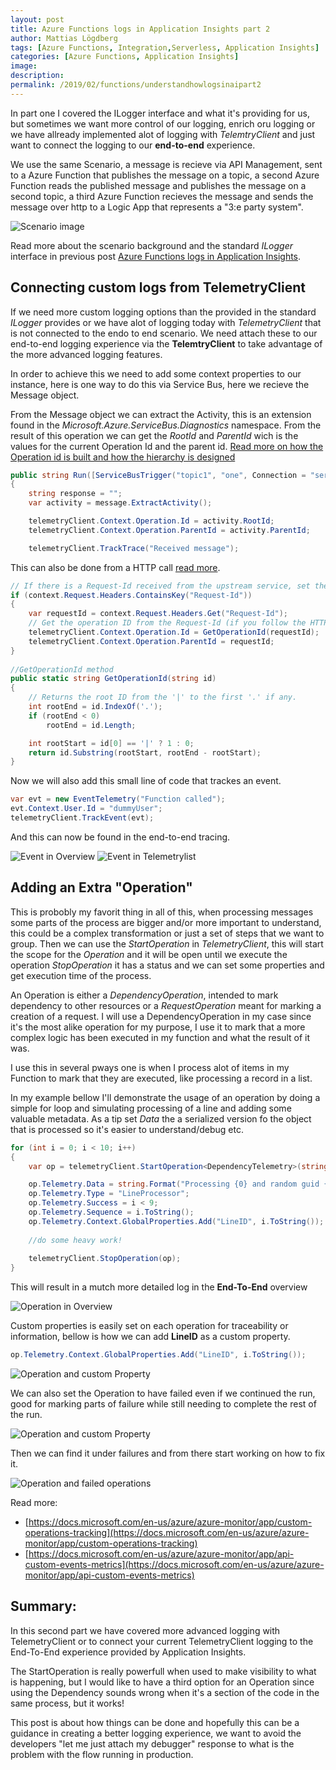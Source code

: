 ```yaml
---
layout: post
title: Azure Functions logs in Application Insights part 2 
author: Mattias Lögdberg
tags: [Azure Functions, Integration,Serverless, Application Insights]
categories: [Azure Functions, Application Insights]
image: 
description: 
permalink: /2019/02/functions/understandhowlogsinaipart2
---
```


In part one I covered the ILogger interface and what it's providing for us, but sometimes we want more control of our logging, enrich oru logging or we have allready implemented alot of logging with *TelemtryClient* and just want to connect the logging to our **end-to-end** experience.

We use the same Scenario, a message is recieve via API Management, sent to a Azure Function that publishes the message on a topic, a second Azure Function reads the published message and publishes the message on a second topic, a third Azure Function recieves the message and sends the message over http to a Logic App that represents a "3:e party system".

![Scenario image](/assets/uploads/2019/08/functionsAi-scenario.png)

Read more about the scenario background and the standard *ILogger* interface in previous post [Azure Functions logs in Application Insights](http://mlogdberg.com/2019/02/functions/understandhowlogsinai).


## Connecting custom logs from TelemetryClient
If we need more custom logging options than the provided in the standard *ILogger* provides or we have alot of logging today with *TelemetryClient* that is not connected to the endo to end scenario. We need attach these to our end-to-end logging experience via the **TelemtryClient** to take advantage of the more advanced logging features.

In order to achieve this we need to add some context properties to our instance, here is one way to do this via Service Bus, here we recieve the Message object.

From the Message object we can extract the Activity, this is an extension found in the *Microsoft.Azure.ServiceBus.Diagnostics* namespace. From the result of this operation we can get the *RootId* and *ParentId* wich is the values for  the current Operation Id and the parent id. [Read more on how the Operation id is built and how the hierarchy is designed](https://github.com/dotnet/corefx/blob/master/src/System.Diagnostics.DiagnosticSource/src/HierarchicalRequestId.md)

```csharp
public string Run([ServiceBusTrigger("topic1", "one", Connection = "servicebusConnection")]Message message, ILogger log)
{
    string response = "";
    var activity = message.ExtractActivity();

    telemetryClient.Context.Operation.Id = activity.RootId;
    telemetryClient.Context.Operation.ParentId = activity.ParentId;

    telemetryClient.TrackTrace("Received message");
```

This can also be done from a HTTP call [read more](https://docs.microsoft.com/en-us/azure/azure-monitor/app/custom-operations-tracking#http-request-in-owin-self-hosted-app).

```csharp
// If there is a Request-Id received from the upstream service, set the telemetry context accordingly.
if (context.Request.Headers.ContainsKey("Request-Id"))
{
    var requestId = context.Request.Headers.Get("Request-Id");
    // Get the operation ID from the Request-Id (if you follow the HTTP Protocol for Correlation).
    telemetryClient.Context.Operation.Id = GetOperationId(requestId);
    telemetryClient.Context.Operation.ParentId = requestId;
}
	
//GetOperationId method
public static string GetOperationId(string id)
{
    // Returns the root ID from the '|' to the first '.' if any.
    int rootEnd = id.IndexOf('.');
    if (rootEnd < 0)
        rootEnd = id.Length;

    int rootStart = id[0] == '|' ? 1 : 0;
    return id.Substring(rootStart, rootEnd - rootStart);
}
```


Now we will also add this small line of code that trackes an event.

```csharp
var evt = new EventTelemetry("Function called");
evt.Context.User.Id = "dummyUser";
telemetryClient.TrackEvent(evt);
```

And this can now be found in the end-to-end tracing.

![Event in Overview](/assets/uploads/2019/08/functionsAi-customEventOverview.png)
![Event in Telemetrylist](/assets/uploads/2019/08/functionsAi-endtoendoevent.png)

## Adding an Extra "Operation"
This is probobly my favorit thing in all of this, when processing messages some parts of the process are bigger and/or more important to understand, this could be a complex transformation or just a set of steps that we want to group.
Then we can use the *StartOperation* in *TelemetryClient*, this will start the scope for the *Operation* and it will be open until we execute the operation *StopOperation* it has a status and we can set some properties and get execution time of the process.

An Operation is either a *DependencyOperation*, intended to mark dependency to other resources or a *RequestOperation* meant for marking a creation of a request.
I will use a DependencyOperation in my case since it's the most alike operation for my purpose, I use it to mark that a more complex logic has been executed in my function and what the result of it was.

I use this in several pways one is when I process alot of items in my Function to mark that they are executed, like processing a record in a list.

In my example bellow I'll demonstrate the usage of an operation by doing a simple for loop and simulating processing of a line and adding some valuable metadata. As a tip set *Data* the a serialized version fo the object that is processed so it's easier to understand/debug etc.

```csharp
for (int i = 0; i < 10; i++)
{
    var op = telemetryClient.StartOperation<DependencyTelemetry>(string.Format("Function2_line_{0}", i.ToString()));

    op.Telemetry.Data = string.Format("Processing {0} and random guid {1}", i.ToString(), Guid.NewGuid().ToString());
    op.Telemetry.Type = "LineProcessor";
    op.Telemetry.Success = i < 9;
    op.Telemetry.Sequence = i.ToString();
    op.Telemetry.Context.GlobalProperties.Add("LineID", i.ToString());
	
	//do some heavy work!
	
    telemetryClient.StopOperation(op);                    
}
```

This will result in a mutch more detailed log in the **End-To-End** overview

![Operation in Overview](/assets/uploads/2019/08/functionsAi-endtoendwithoperation.png)

Custom properties is easily set on each operation for traceability or information, bellow is how we can add **LineID** as a custom property.

```csharp
op.Telemetry.Context.GlobalProperties.Add("LineID", i.ToString());
```

![Operation and custom Property](/assets/uploads/2019/08/functionsAi-operations-custom-properties.png)


We can also set the Operation to have failed even if we continued the run, good for marking parts of failure while still needing to complete the rest of the run.

![Operation and custom Property](/assets/uploads/2019/08/functionsAi-operationfailed.png)

Then we can find it under failures and from there start working on how to fix it.

![Operation and failed operations](/assets/uploads/2019/08/functionsAi-operation-failures.png)

Read more: 
* [https://docs.microsoft.com/en-us/azure/azure-monitor/app/custom-operations-tracking](https://docs.microsoft.com/en-us/azure/azure-monitor/app/custom-operations-tracking)
* [https://docs.microsoft.com/en-us/azure/azure-monitor/app/api-custom-events-metrics](https://docs.microsoft.com/en-us/azure/azure-monitor/app/api-custom-events-metrics)

## Summary:
In this second part we have covered more advanced logging with TelemetryClient or to connect your current TelemetryClient logging to the End-To-End experience provided by Application Insights.

The StartOperation is really powerfull when used to make visibility to what is happening, but I would like to have a third option for an Operation since using the Dependency sounds wrong when it's a section of the code in the same process, but it works!

This post is about how things can be done and hopefully this can be a guidance in creating a better logging experience, we want to avoid the developers "let me just attach my debugger" response to what is the problem with the flow running in production.